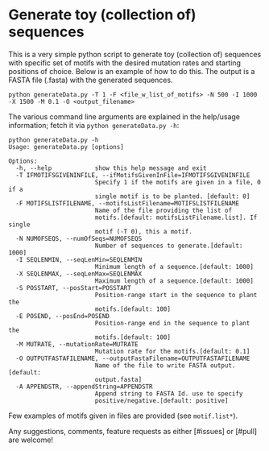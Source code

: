 # Generate toy (collection of) sequences

This is a very simple python script to generate toy (collection of) sequences with specific set of motifs with the desired mutation rates and starting positions of choice. Below is an example of how to do this. The output is a FASTA file (.fasta) with the generated sequences.


```
python generateData.py -T 1 -F <file_w_list_of_motifs> -N 500 -I 1000 -X 1500 -M 0.1 -O <output_filename>
```

The various command line arguments are explained in the help/usage information; fetch it via `python generateData.py -h`:

```
python generateData.py -h
Usage: generateData.py [options]

Options:
  -h, --help            show this help message and exit
  -T IFMOTIFSGIVENINFILE, --ifMotifsGivenInFile=IFMOTIFSGIVENINFILE
                        Specify 1 if the motifs are given in a file, 0 if a
                        single motif is to be planted. [default: 0]
  -F MOTIFSLISTFILENAME, --motifsListFilename=MOTIFSLISTFILENAME
                        Name of the file providing the list of
                        motifs.[default: motifsListFilename.list]. If single
                        motif (-T 0), this a motif.
  -N NUMOFSEQS, --numOfSeqs=NUMOFSEQS
                        Number of sequences to generate.[default: 1000]
  -I SEQLENMIN, --seqLenMin=SEQLENMIN
                        Minimum length of a sequence.[default: 1000]
  -X SEQLENMAX, --seqLenMax=SEQLENMAX
                        Maximum length of a sequence.[default: 1000]
  -S POSSTART, --posStart=POSSTART
                        Position-range start in the sequence to plant the
                        motifs.[default: 100]
  -E POSEND, --posEnd=POSEND
                        Position-range end in the sequence to plant the
                        motifs.[default: 100]
  -M MUTRATE, --mutationRate=MUTRATE
                        Mutation rate for the motifs.[default: 0.1]
  -O OUTPUTFASTAFILENAME, --outputFastaFilename=OUTPUTFASTAFILENAME
                        Name of the file to write FASTA output.[default:
                        output.fasta]
  -A APPENDSTR, --appendString=APPENDSTR
                        Append string to FASTA Id. use to specify
                        positive/negative.[default: positive]

```

Few examples of motifs given in files are provided (see `motif.list*`).


Any suggestions, comments, feature requests as either [#issues] or [#pull] are welcome!
